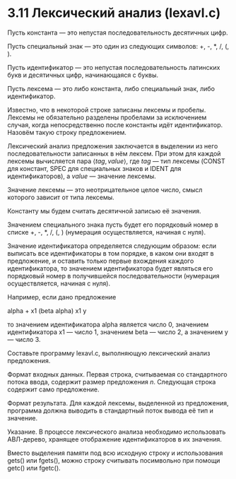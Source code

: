 # 3.11 Лексический анализ (lexavl.c)
Пусть константа — это непустая последовательность десятичных цифр.

Пусть специальный знак — это один из следующих символов: +, -, *, /, (, ).

Пусть идентификатор — это непустая последовательность латинских букв и десятичных цифр, начинающаяся с буквы.

Пусть лексема — это либо константа, либо специальный знак, либо идентификатор.

Известно, что в некоторой строке записаны лексемы и пробелы. Лексемы не обязательно разделены пробелами за исключением случая, когда непосредственно после константы идёт идентификатор. Назовём такую строку предложением.

Лексический анализ предложения заключается в выделении из него последовательности записанных в нём лексем. При этом для каждой лексемы вычисляется пара $\langle tag,value \rangle$, где $tag$ — тип лексемы (CONST для констант, SPEC для специальных знаков и IDENT для идентификаторов), а $value$ — значение лексемы.

Значение лексемы — это неотрицательное целое число, смысл которого зависит от типа лексемы.

Константу мы будем считать десятичной записью её значения.

Значением специального знака пусть будет его порядковый номер в списке +, -, *, /, (, ) (нумерация осуществляется, начиная с нуля).

Значение идентификатора определяется следующим образом: если выписать все идентификаторы в том порядке, в каком они входят в предложение, и оставить только первые вхождения каждого идентификатора, то значением идентификатора будет являться его порядковый номер в получившейся последовательности (нумерация осуществляется, начиная с нуля).

Например, если дано предложение

alpha + x1 (beta alpha) x1 y

то значением идентификатора alpha является число $0$, значением идентификатора x1 — число $1$, значением beta — число $2$, а значением y — число $3$.

Составьте программу lexavl.c, выполняющую лексический анализ предложения.

Формат входных данных. Первая строка, считываемая со стандартного потока ввода, содержит размер предложения $n$. Следующая строка содержит само предложение.

Формат результата. Для каждой лексемы, выделенной из предложения, программа должна выводить в стандартный поток вывода её тип и значение.

Указание. В процессе лексического анализа необходимо использовать АВЛ-дерево, хранящее отображение идентификаторов в их значения.

Вместо выделения памяти под всю исходную строку и использования gets() или fgets(), можно строку считывать посимвольно при помощи getc() или fgetc().
